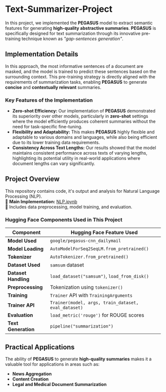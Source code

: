 # Text-Summarizer-Project
In this project, we implemented the **PEGASUS** model to extract semantic features for generating **high-quality abstractive summaries**. **PEGASUS** is specifically designed for text summarization through its innovative pre-training technique known as _"gap-sentences generation"_.

## Implementation Details
 In this approach, the most informative sentences of a document are masked, and the model is trained to predict these sentences based on the surrounding context. This pre-training strategy is directly aligned with the requirements of summarization tasks, enabling **PEGASUS** to generate **concise** and **contextually relevant** summaries.

### Key Features of the Implementation
- **Zero-shot Efficiency:** Our implementation of **PEGASUS** demonstrated its superiority over other models, particularly in **zero-shot** settings where the model efficiently produces coherent summaries without the need for task-specific fine-tuning.
- **Flexibility and Adaptability:** This makes **PEGASUS** highly flexible and adaptable to various domains and languages, while also being efficient due to its lower training data requirements.
- **Consistency Across Text Lengths:** Our results showed that the model maintains consistent performance across texts of varying lengths, highlighting its potential utility in real-world applications where document lengths can vary significantly.

## Project Overview
This repository contains code, it's output and analysis for Natural Language Processing (NLP).  
🔹 **Main Implementation:** [NLP.ipynb](NLP.ipynb)  
🔹 Includes data preprocessing, model training, and evaluation.

### Hugging Face Components Used in This Project

| **Component**       | **Hugging Face Feature Used**                          |
|---------------------|--------------------------------------------------------|
| **Model Used**      | `google/pegasus-cnn_dailymail`                         |
| **Model Loading**   | `AutoModelForSeq2SeqLM.from_pretrained()`              |
| **Tokenizer**       | `AutoTokenizer.from_pretrained()`                      |
| **Dataset Used**    | `samsum` dataset                                       |
| **Dataset Handling** | `load_dataset("samsum")`, `load_from_disk()`          |
| **Preprocessing**   | Tokenization using `tokenizer()`                       |
| **Training**        | `Trainer` API with `TrainingArguments`                 |
| **Trainer API**     | `Trainer(model, args, train_dataset, eval_dataset)`    |
| **Evaluation**      | `load_metric('rouge')` for ROUGE scores                |
| **Text Generation** | `pipeline("summarization")`                            |  

## Practical Applications
The ability of **PEGASUS** to generate **high-quality summaries** makes it a valuable tool for applications in areas such as:

- **News Aggregation**
- **Content Creation**
- **Legal and Medical Document Summarization**
